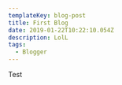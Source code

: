 ```yaml
---
templateKey: blog-post
title: First Blog
date: 2019-01-22T10:22:10.054Z
description: LolL
tags:
  - Blogger
---
```

Test
